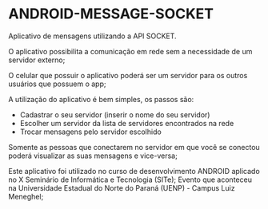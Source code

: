 # ANDROID-MESSAGE-SOCKET

Aplicativo de mensagens utilizando a API SOCKET.

O aplicativo possibilita a comunicação em rede sem a necessidade de um servidor externo;

O celular que possuir o aplicativo poderá ser um servidor para os outros usuários que possuem o app;

A utilização do aplicativo é bem simples, os passos são:
* Cadastrar o seu servidor (inserir o nome do seu servidor)
* Escolher um servidor da lista de servidores encontrados na rede
* Trocar mensagens pelo servidor escolhido

Somente as pessoas que conectarem no servidor em que você se conectou poderá visualizar as suas mensagens e vice-versa;

Este aplicativo foi utilizado no curso de desenvolvimento ANDROID aplicado no X Seminário de Informática e Tecnologia (SITe);
Evento que aconteceu na Universidade Estadual do Norte do Paraná (UENP) - Campus Luiz Meneghel;
